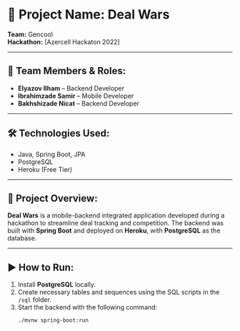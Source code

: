 # 🚀 Project Name: **Deal Wars**  
**Team:** Gencool  
**Hackathon:** [Azercell Hackaton 2022]  

---

## 👥 Team Members & Roles:
- **Elyazov Ilham** – Backend Developer  
- **Ibrahimzade Samir** – Mobile Developer  
- **Bakhshizade Nicat** – Backend Developer  

---

## 🛠️ Technologies Used:
- Java, Spring Boot, JPA  
- PostgreSQL  
- Heroku (Free Tier)  

---

## 🧩 Project Overview:
**Deal Wars** is a mobile-backend integrated application developed during a hackathon to streamline deal tracking and competition. The backend was built with **Spring Boot** and deployed on **Heroku**, with **PostgreSQL** as the database.

---

## ▶️ How to Run:
1. Install **PostgreSQL** locally.  
2. Create necessary tables and sequences using the SQL scripts in the `/sql` folder.  
3. Start the backend with the following command:
   ```bash
   ./mvnw spring-boot:run
